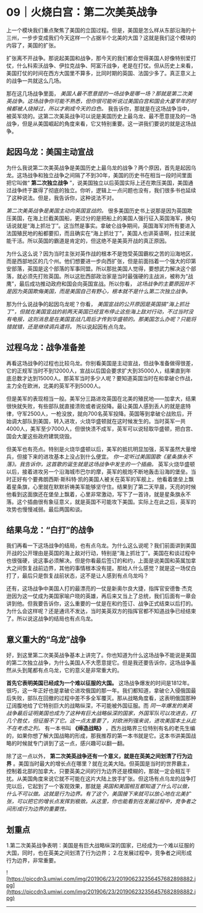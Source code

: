 # 09｜火烧白宫：第二次美英战争

上一个模块我们重点聚焦了美国的立国过程。但是，美国是怎么样从东部沿海的十三州，一步步变成我们今天这样一个占据半个北美的大国？这就是我们这个模块的内容了，美国的扩张。

扩张离不开战争。那说起美国和战争，那今天的我们都会觉得美国人好像特别爱打仗，什么科索沃战争、伊拉克战争、阿富汗战争，老是在打仗。但从历史上来看，美国打仗的时间在西方大国里不算多，比同时期的英国、法国少多了。真正意义上的战争一共就这么几场。

那在这几场战争里面， *美国人最不愿意提的一场战争是哪一场？那就是第二次美英战争。这场战争你可能不熟悉，但你很可能听说过美国白宫和国会大厦早年的时候都被人烧掉过，所以才刷成今天的白色。* 我告诉你，那就是在这场战争当中，被英军烧的。这第二次美英战争可以说是美国历史上最乌龙、最不愿意提及的一场战争，但是从美国崛起的角度来看，它又特别重要。这一讲我们要说的就是这场战争。

## 起因乌龙：美国主动宣战

为什么我说第二次美英战争是美国历史上最乌龙的战争？两个原因，首先是起因乌龙。这场战争和独立战争之间隔了不到30年，美国的历史书在相当一段时间里面把它叫做“ **第二次独立战争** ”，说美国独立以后英国实际上还在欺压美国，美国通过战争终于赢得了彻底的独立。你听，逻辑上一点问题也没有，我们很多书也延续了这种说法。但是，我告诉你，这种说法不对。

 *第二次美英战争是美国主动向英国宣战的。* 很多美国历史书上说那是因为英国欺压美国，在海上拦截美国船，更过分的是把船上的美国人强行征入英国海军，换句话说就是“海上抓壮丁”。这当然是事实。拿破仑战争期间，英国海军对所有要进入法国殖民地的船都要扣，而且确实在“海上抓壮丁”，美国人也讲英语啊，拉过来就能干活。所以英国的霸道是肯定的，但这绝不是美英开战的真正原因。

为什么这么说？因为当时主张对英作战的根本不是饱受英国霸权之苦的沿海地区，而是西部地区的几个州。他们想要进一步向西扩张，但是前面挡着一个强大的印第安部落，英国是这个部落的军事同盟。所以那批美国人觉得，要想武力解决这个部落，就必须先打败英国。所以这批西部政治家是当时最强硬的主战派，被称为“战鹰”，最后成功推动政府和国会向英国宣战。所以你看， *这场战争的主要原因并不是因为英国欺侮美国，而是美国自己有野心，根本就不是什么第二次独立战争。*

那为什么说战争的起因乌龙呢？你看， *美国宣战的公开原因是英国搞“海上抓壮丁”，但就在美国宣战的前两天英国已经宣布停止这些海上敌对行动，不过当时没有电报，这则消息是在美国宣战几周后才传到华盛顿的。那美国怎么办呢？只能将错就错，还是继续调兵遣将。* 所以说起因有点乌龙。

## 过程乌龙：战争准备差

再看这场战争的过程也比较乌龙。你别看美国是主动宣战，但战争准备做得很差，它的正规军当时不到12000人，宣战以后国会要求扩大到35000人，结果直到年底总数才达到15000人。那英军当时多少人呢？要知道英国当时在和拿破仑作战，主力全在欧洲，北美的英军不到5000人。

但是美军的表现相当一般。美军分三路进攻英国在北美的殖民地——加拿大，结果很快就失败，有些部队就直接溃败或者说投降。最让美国人感到丢人的就是底特律，守军2500人，一枪没放，就向700名英军投降。英国等到拿破仑战败后，开始调大部队到美国，转入进攻，火烧华盛顿就在这时候发生的。当时英军一共4000人，美军至少7000人，但很快溃不成军，英军可以说轻取华盛顿，把白宫、国会大厦这些政府建筑烧毁。

但美军也有亮点。特别是火烧华盛顿以后，美军的抵抗明显加强，英军虽然大量增兵，但接下来的进攻基本上没占到什么便宜。 *你一定听过美国国歌《星条旗永不落》。我告诉你，这首歌的诞生就是这场战争中发生的一个插曲。* 英军火烧华盛顿以后，接着进攻另一个沿海城市巴尔的摩，英军的舰炮不断地轰击沿海的堡垒。当时正好有个要弗朗西斯·斯科特·凯的美国人被关在英军的军舰上，他看着堡垒上飘着星条旗，心里就在默默祈祷美军能够坚守住。结果到了第二天早晨，天亮的时候他看到这面旗还在堡垒上飘着，心里非常激动，写下了一首诗，就是星条旗永不落。这个插曲很有象征意义，就是英国不可能攻下美国。实际上在此之后，英军的攻势也慢慢减弱。最后两国和谈。

## 结果乌龙：“白打”的战争

我们再看一下这场战争的结局，也有点乌龙。为什么这么说呢？我们前面讲到美国开战的公开理由是英国的海上敌对行动，特别是“海上抓壮丁”。美国在和谈过程中也很强硬，说这事必须解决。但是你看最后签订的和约，上面是说美国和英属加拿大之间恢复战前边界，其他的事情根本没有提。那给人什么感觉？就是这一场仗白打了，最后只是恢复战前状态，这不是让人感到有点乌龙吗？

还有，这场战争中美国人打的最漂亮的一仗是新奥尔良大捷，指挥官安德鲁·杰克逊因为这一仗成为美国家喻户晓的英雄，再后来又当上了总统，我们后面有一章会讲到他。但我要告诉你，这么重要的一仗是在和约签订、战争正式结束以后打的。为什么会这样呢？还是通讯不发达，当时美英双方的指挥官都不知道战争已经结束了。所以说这战争的结局也有点乌龙。

## 意义重大的“乌龙”战争

好，到这里第二次美英战争基本上讲完了。你也知道为什么这场战争不能说是美国的第二次独立战争，为什么美国人不大愿意提它。但是我还要告诉你，这场战争虽然从头到尾都有点乌龙，它的意义是非常重大的。

 **首先它表明美国已经成为一个难以征服的大国。** 这场战争爆发的时间是1812年。很巧，这一年正好也是拿破仑进攻俄国的那一年。我们都知道，拿破仑入侵俄国最后失败，部队在回撤的过程中差不多全军覆灭。那从战略角度看，这表明俄国那种辽阔腹地给了它特别巨大的战略纵深，不可能被外国征服。而 *同一年爆发的美英战争最后证明美国也成为了这种有巨大战略纵深的国家，外国军队可以攻进去，打几个胜仗，但征服不了它。这一点太重要了，对欧洲列强来说，进攻美国本土从此不在考虑之列。* 有一本书叫 **《缔造战略》** ，西方战略界三位特别有名的老先生编的，如果你想了解大国战略的形成，那我推荐的第一本书就是它。这本书讲美国战略的时候就专门讲到了这一点，感兴趣可以翻一翻。

除了这一点以外， **第二次美英战争还有一个意义，就是在英美之间划清了行为边界** 。美国当时最大的增长点在哪里？就在北美大陆。但英国是当时的世界霸主，控制着北部的加拿大，只要英美之间的行为边界还是模糊的，那就一定会相互干扰。从美国角度来说它就不可能在这片大陆上放手扩张。但这场有点乌龙的战争打完以后，它起到了一个客观效果，那就是 *英国和美国相互都知道了什么可以做，什么不可以做。这就是行为边界。有了这个，美国接下来就可以放心地在北美扩张，可以把它的增长点发挥到极致。从这里，你也能看到在发展过程中，竞争者之间形成行为边界的重要性。*

## 划重点

1.第二次美英战争表明：美国是有巨大战略纵深的国家，已经成为一个难以征服的大国，同时，也在英美之间划清了行为边界；
2.在发展过程中，竞争者之间形成行为边界，非常重要。

![https://piccdn3.umiwi.com/img/201906/23/201906232356457682898882.jpg](https://piccdn3.umiwi.com/img/201906/23/201906232356457682898882.jpg)

---
